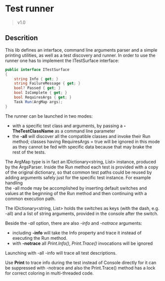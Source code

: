 ﻿# Test runner

> v1.0

## Descrition

This lib defines an interface, command line arguments parser and a simple printing utilities, as well as a
test discovery and runner. In order to use the runner one has to implement the ITestSurface interface:

```csharp
public interface ITestSurface
{
	string Info { get; }
	string FailureMessage { get; }
	bool? Passed { get; }
	bool IsComplete { get; }
	bool RequiresArgs { get; }
	Task Run(ArgMap args);
}
``` 

The runner can be launched in two modes:

- with a specific test class and arguments, by passing a **-TheTestClassName** as a command line parameter
- the **-all** will discover all the compatible classes and invoke their Run method;
  classes having RequiresArgs = true will be ignored in this mode as they cannot be fed with specific
  data because that may brake the rest of the tests. 

The ArgMap type is in fact an IDictionary<string, List<string>> instance, produced by the ArgsParser. 
Inside the Run method each test is provided with a copy of the original dictionary, so that common test paths 
could be reused by adding arguments safely just for the specific test instance. For example handling  
the -all mode may be accomplished by inserting default switches and values at the beginning of the Run method
and then continuing with a common execution path.

The IDictionary<string, List<string>> holds the switches as keys (with the dash, e.g. -all) and a list of
string arguments, provided in the console after the switch.

Beside the *-all* option, there are also *-info* and *-notrace* arguments:

- including **-info** will take the Info property and trace it instead of executing the Run method.
- with **-notrace** all *Print.Info()*, *Print.Trace()* invocations will be ignored

Launching with -all -info will trace all test descriptions. 

Use **Print** to trace info during the test instead of Console directly for it can be suppressed
with -notrace and also the Print.Trace() method has a lock for correct coloring in multi-threaded code. 



